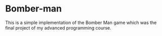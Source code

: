 # Bomber-man
This is a simple implementation of the Bomber Man game which was the final project of my advanced programming course.
